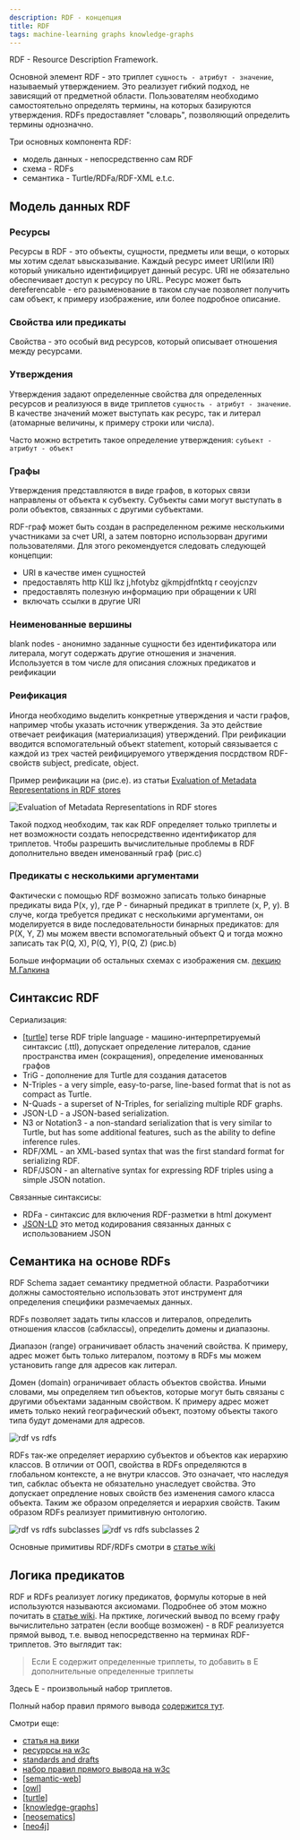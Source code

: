 ```yaml
---
description: RDF - концепция
title: RDF
tags: machine-learning graphs knowledge-graphs
---
```

RDF - Resource Description Framework.

Основной элемент RDF - это триплет `сущность - атрибут - значение`, называемый утверждением. Это реализует гибкий подход, не зависящий от предметной области. Пользователям необходимо самостоятельно определять термины, на которых базируются утверждения. RDFs предоставляет "словарь", позволяющий определить термины однозначно.

Три основных компонента RDF:

- модель данных - непосредственно сам RDF
- схема - RDFs
- семантика - Turtle/RDFa/RDF-XML e.t.c.

## Модель данных RDF

### Ресурсы

Ресурсы в RDF - это объекты, сущности, предметы или вещи, о которых мы хотим сделат ьвысказывание. Каждый ресурс имеет URI(или IRI) который уникально идентифицирует данный ресурс. URI не обязательно обеспечивает доступ к ресурсу по URL. Ресурс может быть dereferencable - его разыменование в таком случае позволяет получить сам объект, к примеру изображение, или более подробное описание.

### Свойства или предикаты

Свойства - это особый вид ресурсов, который описывает отношения между ресурсами.

### Утверждения

Утверждения задают определенные свойства для определенных ресурсов и реализуюся в виде триплетов `сущность - атрибут - значение`. В качестве значений может выступать как ресурс, так и литерал (атомарные величины, к примеру строки или числа).

Часто можно встретить такое определение утверждения: `субъект - атрибут - объект`

### Графы

Утверждения представляются в виде графов, в которых связи направлены от объекта к субъекту. Субъекты сами могут выступать в роли объектов, связанных с другими субъектами.

RDF-граф может быть создан в распределенном режиме несколькими участниками за счет URI, а затем повторно использорван другими пользователями. Для этого рекомендуется следовать следующей концепции:

- URI в качестве имен сущностей
- предоставлять http КШ lkz j,hfotybz gjkmpjdfntktq r ceoyjcnzv
- предоставлять полезную информацию при обращении к URI
- включать ссылки в другие URI

### Неименованные вершины

blank nodes - анонимно заданные сущности без идентификатора или литерала, могут содержать другие отношения и значения. Используется в том числе для описания сложных предикатов и реификации

### Реификация

Иногда необходимо выделить конкретные утверждения и части графов, например чтобы указать источник утверждения. За это действие отвечает реификация (материализация) утверждений. При реификации вводится вспомогательный объект statement, который связывается с каждой из трех частей реифицируемого утверждения посрдством RDF-свойств subject, predicate, object.

Пример реификации на (рис.e). из статьи [Evaluation of Metadata Representations in RDF stores](http://www.semantic-web-journal.net/system/files/swj1791.pdf)

![Evaluation of Metadata Representations in RDF stores](../attachments/2023-01-08-01-43-11.png)

Такой подход необходим, так как RDF определяет только триплеты и нет возможности создать непосредственно идентификатор для триплетов. Чтобы разрешить вычислительные проблемы в RDF дополнительно введен именованный граф (рис.c)

### Предикаты с несколькими аргументами

Фактически с помощью RDF возможно записать только бинарные предикаты вида P(x, y), где P - бинарный предикат в триплете (x, P, y). В случе, когда требуется предикат с несколькими аргументами, он моделируется в виде последовательности бинарных предикатов: для P(X, Y, Z) мы можем ввести вспомогательный объект Q и тогда можно записать так P(Q, X), P(Q, Y), P(Q, Z) (рис.b)

Больше информации об остальных схемах с изображения см. [лекцию М.Галкина](https://migalkin.github.io/kgcourse2021/lectures/lecture4)

## Синтаксис RDF

Сериализация:

- [[turtle]] terse RDF triple language - машино-интерпретируемый синтаксис (.ttl), допускает определение литералов, сдание пространства имен (сокращения), определение именованных графов
- TriG - дополнение для Turtle для создания датасетов
- N-Triples - a very simple, easy-to-parse, line-based format that is not as compact as Turtle.
- N-Quads -  a superset of N-Triples, for serializing multiple RDF graphs.
- JSON-LD - a JSON-based serialization.
- N3 or Notation3 - a non-standard serialization that is very similar to Turtle, but has some additional features, such as the ability to define inference rules.
- RDF/XML - an XML-based syntax that was the first standard format for serializing RDF.
- RDF/JSON - an alternative syntax for expressing RDF triples using a simple JSON notation.

Связанные синтаксисы:

- RDFa - синтаксис для включения RDF-разметки в html документ
- [JSON-LD](https://en.wikipedia.org/wiki/JSON-LD) это метод кодирования связанных данных с использованием JSON

## Семантика на основе RDFs

RDF Schema задает семантику предметной области. Разработчики должны самостоятельно использовать этот инструмент для определения специфики размечаемых данных.

RDFs позволяет задать типы классов и литералов, определить отношения классов (сабклассы), определить домены и диапазоны.

Диапазон (range) ограничивает область значений свойства. К примеру, адрес может быть только литералом, поэтому в RDFs мы можем установить range для адресов как литерал.

Домен (domain) ограничивает область объектов свойства. Иными словами, мы определяем тип объектов, которые могут быть связаны с другими объектами заданным свойством. К примеру адрес может иметь только некий географический объект, поэтому объекты такого типа будут доменами для адресов.

![rdf vs rdfs](../attachments/2023-01-08-18-59-26.png)

RDFs так-же определяет иерархию субъектов и объектов как иерархию классов. В отличии от ООП, свойства в RDFs определяются в глобальном контексте, а не внутри классов. Это означает, что наследуя тип, сабклас объекта не обязательно унаследует свойства. Это допускает опредление новых свойств без изменения самого класса объекта. Таким же образом определяется и иерархия свойств. Таким образом RDFs реализует примитивную онтологию.

![rdf vs rdfs subclasses](../attachments/2023-01-08-19-06-27.png)
![rdf vs rdfs subclasses 2](../attachments/2023-01-08-20-19-14.png)

Основные примитивы RDF/RDFs смотри в [статье wiki](https://en.wikipedia.org/wiki/Resource_Description_Framework#rdfs)

## Логика предикатов

RDF и RDFs реализует логику предикатов, формулы которые в ней используются называются аксиомами. Подробнее об этом можно почитать в [статье wiki](https://en.wikipedia.org/wiki/First-order_logic). На прктике, логический вывод по всему графу вычислительно затратен (если вообще возможен) - в RDF реализуется прямой вывод, т.е. вывод непосредственно на терминах RDF-триплетов. Это выглядит так:

> Если E содержит определенные триплеты, то добавить в E дополнительные определенные триплеты

Здесь E - произвольный набор триплетов.

Полный набор правил прямого вывода [содержится тут](https://www.w3.org/TR/rdf11-mt/).

Смотри еще:

- [статья на вики](https://en.wikipedia.org/wiki/Resource_Description_Framework)
- [ресуррсы на w3c](https://www.w3.org/RDF/)
- [standards and drafts](https://www.w3.org/TR/?tag=data)
- [набор правил прямого вывода на w3c](https://www.w3.org/TR/rdf11-mt/)
- [[semantic-web]]
- [[owl]]
- [[turtle]]
- [[knowledge-graphs]]
- [[neosematics]]
- [[neo4j]]

[//begin]: # "Autogenerated link references for markdown compatibility"
[turtle]: turtle "Turtle for RDF"
[semantic-web]: semantic-web "Semantic web"
[owl]: owl "OWL ontology"
[knowledge-graphs]: ../lists/knowledge-graphs "Knowledge graphs"
[neosematics]: neosematics "Neosematics"
[neo4j]: neo4j "Neo4j graph data base"
[//end]: # "Autogenerated link references"